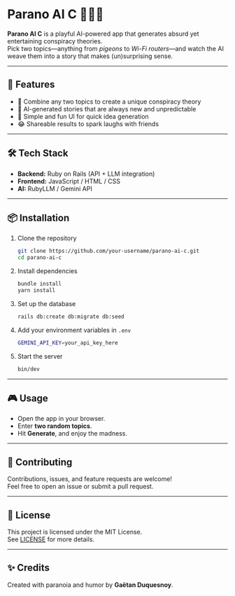 # Parano AI C 🕵️‍♂️✨

**Parano AI C** is a playful AI-powered app that generates absurd yet entertaining conspiracy theories.  
Pick two topics—anything from *pigeons* to *Wi-Fi routers*—and watch the AI weave them into a story that makes (un)surprising sense.  

---

## 🚀 Features
- 🎲 Combine any two topics to create a unique conspiracy theory  
- 🤖 AI-generated stories that are always new and unpredictable  
- 📱 Simple and fun UI for quick idea generation  
- 😂 Shareable results to spark laughs with friends  

---

## 🛠️ Tech Stack
- **Backend:** Ruby on Rails (API + LLM integration)  
- **Frontend:** JavaScript / HTML / CSS  
- **AI:** RubyLLM / Gemini API  

---

## 📦 Installation
1. Clone the repository  
   ```bash
   git clone https://github.com/your-username/parano-ai-c.git
   cd parano-ai-c
   ```

2. Install dependencies  
   ```bash
   bundle install
   yarn install
   ```

3. Set up the database  
   ```bash
   rails db:create db:migrate db:seed
   ```

4. Add your environment variables in `.env`  
   ```bash
   GEMINI_API_KEY=your_api_key_here
   ```

5. Start the server  
   ```bash
   bin/dev
   ```

---

## 🎮 Usage
- Open the app in your browser.  
- Enter **two random topics**.  
- Hit **Generate**, and enjoy the madness.  

---

## 🤝 Contributing
Contributions, issues, and feature requests are welcome!  
Feel free to open an issue or submit a pull request.  

---

## 📜 License
This project is licensed under the MIT License.  
See [LICENSE](./LICENSE) for more details.  

---

## ✨ Credits
Created with paranoia and humor by **Gaëtan Duquesnoy**.  
